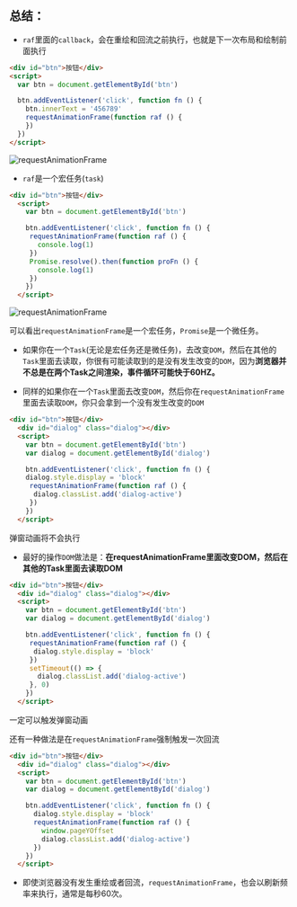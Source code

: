 ## 总结：

- `raf`里面的`callback`，会在重绘和回流之前执行，也就是下一次布局和绘制前面执行

```html
<div id="btn">按钮</div>
<script>
  var btn = document.getElementById('btn')

  btn.addEventListener('click', function fn () {
    btn.innerText = '456789'
    requestAnimationFrame(function raf () {
    })
  })
</script>
```

![requestAnimationFrame](http://mp1.oss-cn-beijing.aliyuncs.com/20190223082625.png)

- `raf`是一个宏任务(`task`)

```html
<div id="btn">按钮</div>
  <script>
    var btn = document.getElementById('btn')

    btn.addEventListener('click', function fn () {
     requestAnimationFrame(function raf () {
       console.log(1)
     })
     Promise.resolve().then(function proFn () {
       console.log(1)
     })
    })
  </script>
```

![requestAnimationFrame](http://mp1.oss-cn-beijing.aliyuncs.com/20190223083641.png)

可以看出`requestAnimationFrame`是一个宏任务，`Promise`是一个微任务。

- 如果你在一个`Task`(无论是宏任务还是微任务)，去改变`DOM`，然后在其他的`Task`里面去读取，你很有可能读取到的是没有发生改变的`DOM`，因为**浏览器并不总是在两个Task之间渲染，事件循环可能快于60HZ。**


- 同样的如果你在一个`Task`里面去改变`DOM`，然后你在`requestAnimationFrame`里面去读取`DOM`，你只会拿到一个没有发生改变的`DOM`

```html
<div id="btn">按钮</div>
  <div id="dialog" class="dialog"></div>
  <script>
    var btn = document.getElementById('btn')
    var dialog = document.getElementById('dialog')

    btn.addEventListener('click', function fn () {
    dialog.style.display = 'block'
     requestAnimationFrame(function raf () {
      dialog.classList.add('dialog-active')
     })
    })
  </script>
```

弹窗动画将不会执行

- 最好的操作`DOM`做法是：**在requestAnimationFrame里面改变DOM，然后在其他的Task里面去读取DOM**

```html
<div id="btn">按钮</div>
  <div id="dialog" class="dialog"></div>
  <script>
    var btn = document.getElementById('btn')
    var dialog = document.getElementById('dialog')

    btn.addEventListener('click', function fn () {
     requestAnimationFrame(function raf () {
      dialog.style.display = 'block'
     })
     setTimeout(() => {
       dialog.classList.add('dialog-active')
     }, 0)
    })
  </script>
```

一定可以触发弹窗动画

还有一种做法是在`requestAnimationFrame`强制触发一次回流

```html
<div id="btn">按钮</div>
  <div id="dialog" class="dialog"></div>
  <script>
    var btn = document.getElementById('btn')
    var dialog = document.getElementById('dialog')

    btn.addEventListener('click', function fn () {
      dialog.style.display = 'block'
      requestAnimationFrame(function raf () {
        window.pageYOffset
        dialog.classList.add('dialog-active')
      })
    })
  </script>
```

- 即使浏览器没有发生重绘或者回流，`requestAnimationFrame`，也会以刷新频率来执行，通常是每秒60次。